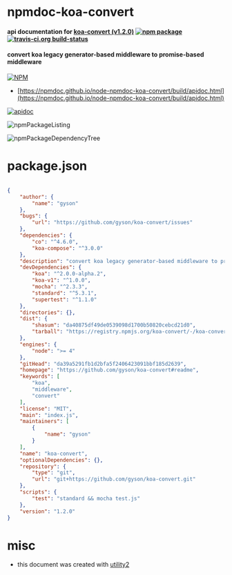 # npmdoc-koa-convert

#### api documentation for  [koa-convert (v1.2.0)](https://github.com/gyson/koa-convert#readme)  [![npm package](https://img.shields.io/npm/v/npmdoc-koa-convert.svg?style=flat-square)](https://www.npmjs.org/package/npmdoc-koa-convert) [![travis-ci.org build-status](https://api.travis-ci.org/npmdoc/node-npmdoc-koa-convert.svg)](https://travis-ci.org/npmdoc/node-npmdoc-koa-convert)

#### convert koa legacy generator-based middleware to promise-based middleware

[![NPM](https://nodei.co/npm/koa-convert.png?downloads=true&downloadRank=true&stars=true)](https://www.npmjs.com/package/koa-convert)

- [https://npmdoc.github.io/node-npmdoc-koa-convert/build/apidoc.html](https://npmdoc.github.io/node-npmdoc-koa-convert/build/apidoc.html)

[![apidoc](https://npmdoc.github.io/node-npmdoc-koa-convert/build/screenCapture.buildCi.browser.%252Ftmp%252Fbuild%252Fapidoc.html.png)](https://npmdoc.github.io/node-npmdoc-koa-convert/build/apidoc.html)

![npmPackageListing](https://npmdoc.github.io/node-npmdoc-koa-convert/build/screenCapture.npmPackageListing.svg)

![npmPackageDependencyTree](https://npmdoc.github.io/node-npmdoc-koa-convert/build/screenCapture.npmPackageDependencyTree.svg)



# package.json

```json

{
    "author": {
        "name": "gyson"
    },
    "bugs": {
        "url": "https://github.com/gyson/koa-convert/issues"
    },
    "dependencies": {
        "co": "^4.6.0",
        "koa-compose": "^3.0.0"
    },
    "description": "convert koa legacy generator-based middleware to promise-based middleware",
    "devDependencies": {
        "koa": "^2.0.0-alpha.2",
        "koa-v1": "^1.0.0",
        "mocha": "^2.3.3",
        "standard": "^5.3.1",
        "supertest": "^1.1.0"
    },
    "directories": {},
    "dist": {
        "shasum": "da40875df49de0539098d1700b50820cebcd21d0",
        "tarball": "https://registry.npmjs.org/koa-convert/-/koa-convert-1.2.0.tgz"
    },
    "engines": {
        "node": ">= 4"
    },
    "gitHead": "da39a5291fb1d2bfa5f2406423091bbf185d2639",
    "homepage": "https://github.com/gyson/koa-convert#readme",
    "keywords": [
        "koa",
        "middleware",
        "convert"
    ],
    "license": "MIT",
    "main": "index.js",
    "maintainers": [
        {
            "name": "gyson"
        }
    ],
    "name": "koa-convert",
    "optionalDependencies": {},
    "repository": {
        "type": "git",
        "url": "git+https://github.com/gyson/koa-convert.git"
    },
    "scripts": {
        "test": "standard && mocha test.js"
    },
    "version": "1.2.0"
}
```



# misc
- this document was created with [utility2](https://github.com/kaizhu256/node-utility2)
